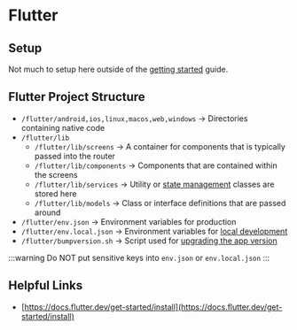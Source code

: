 # Flutter

## Setup

Not much to setup here outside of the [getting started](../../../getting-started.md) guide.

## Flutter Project Structure

* `/flutter/android,ios,linux,macos,web,windows` -> Directories containing native code
* `/flutter/lib`
  * `/flutter/lib/screens` -> A container for components that is typically passed into the router
  * `/flutter/lib/components` -> Components that are contained within the screens
  * `/flutter/lib/services` -> Utility or [state management](state-management.md) classes are stored here
  * `/flutter/lib/models` -> Class or interface definitions that are passed around
* `/flutter/env.json` -> Environment variables for production
* `/flutter/env.local.json` -> Environment variables for [local development](../../supabase/supabase-local-development.md)
* `/flutter/bumpversion.sh` -> Script used for [upgrading the app version](release.md)

:::warning
Do NOT put sensitive keys into `env.json` or `env.local.json`
:::

## Helpful Links

* [https://docs.flutter.dev/get-started/install](https://docs.flutter.dev/get-started/install)
